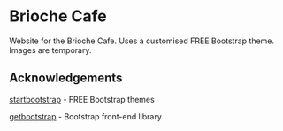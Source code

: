 # Brioche Cafe

Website for the Brioche Cafe. Uses a customised FREE Bootstrap theme. Images are temporary.

## Acknowledgements

[startbootstrap](https://startbootstrap.com) - FREE Bootstrap themes

[getbootstrap](https://getbootstrap.com) - Bootstrap front-end library


